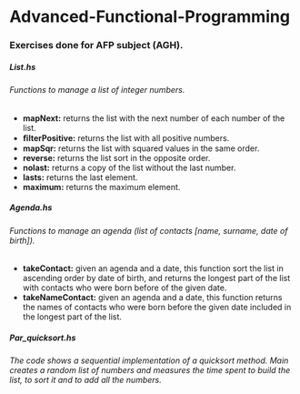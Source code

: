 # Advanced-Functional-Programming
### Exercises done for AFP subject (AGH).

##### List.hs
###### Functions to manage a list of integer numbers.
* **mapNext:** returns the list with the next number of each number of the list.
* **ﬁlterPositive:** returns the list with all positive numbers.
* **mapSqr:** returns the list with squared values in the same order.
* **reverse:** returns the list sort in the opposite order.
* **nolast:** returns a copy of the list without the last number.
* **lasts:** returns the last element.
* **maximum:** returns the maximum element.


##### Agenda.hs
###### Functions to manage an agenda (list of contacts [name, surname, date of birth]).
* **takeContact:** given an agenda and a date, this function sort the list in ascending order by date of birth, and returns the longest part of the list with contacts who were born before of the given date.
* **takeNameContact:** given an agenda and a date, this function returns the names of contacts who were born before the given date  included in the longest part of the list.


##### Par_quicksort.hs
###### The code shows a sequential implementation of a quicksort method. Main creates a random list of numbers and measures the time spent to build the list, to sort it and to add all the numbers.

